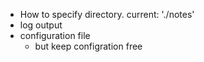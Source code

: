 - How to specify directory. current: './notes' 
- log output
- configuration file
  - but keep configration free
